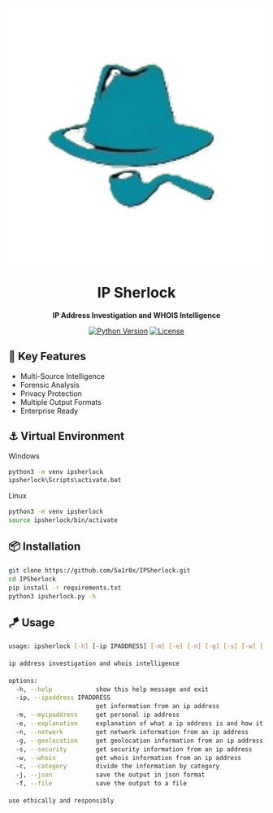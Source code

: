 <p align="center">
  <img src="IPSherlock-removebg-preview.png" alt="IPSherlock Logo" width="600"/>
</p>

<h1 align="center">IP Sherlock</h1>

<p align="center">
  <strong>IP Address Investigation and WHOIS Intelligence</strong>
</p>

<div align="center">

[![Python Version](https://img.shields.io/badge/python-3.8%2B-blue)](https://www.python.org/)
[![License](https://img.shields.io/badge/license-Apache%202.0-green)](https://opensource.org/licenses/Apache-2.0)

</div>

## 🚀 Key Features

- Multi-Source Intelligence
- Forensic Analysis
- Privacy Protection
- Multiple Output Formats
- Enterprise Ready

## ⚓ Virtual Environment
Windows
```bash
python3 -m venv ipsherlock
ipsherlock\Scripts\activate.bat
```
Linux
```bash
python3 -m venv ipsherlock
source ipsherlock/bin/activate
```

## 📦 Installation

```bash
git clone https://github.com/5a1r0x/IPSherlock.git
cd IPSherlock
pip install -r requirements.txt
python3 ipsherlock.py -h
```

## 🪁 Usage

```bash
usage: ipsherlock [-h] [-ip IPADDRESS] [-m] [-e] [-n] [-g] [-s] [-w] [-c] [-j] [-f]

ip address investigation and whois intelligence

options:
  -h, --help            show this help message and exit
  -ip, --ipaddress IPADDRESS
                        get information from an ip address
  -m, --myipaddress     get personal ip address
  -e, --explanation     explanation of what a ip address is and how it works
  -n, --network         get network information from an ip address
  -g, --geolocation     get geolocation information from an ip address
  -s, --security        get security information from an ip address
  -w, --whois           get whois information from an ip address
  -c, --category        divide the information by category
  -j, --json            save the output in json format
  -f, --file            save the output to a file

use ethically and responsibly
```
